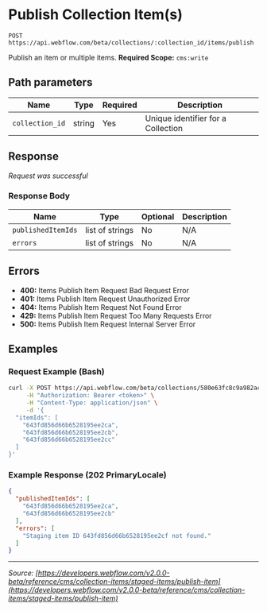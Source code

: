 # Publish Collection Item(s)

```
POST https://api.webflow.com/beta/collections/:collection_id/items/publish
```

Publish an item or multiple items.
**Required Scope:** `cms:write`


## Path parameters

| Name | Type | Required | Description |
|---|---|---|---|
| `collection_id` | string | Yes | Unique identifier for a Collection |




## Response

_Request was successful_

### Response Body

| Name | Type | Optional | Description |
|---|---|---|---|
| `publishedItemIds` | list of strings | No | N/A |
| `errors` | list of strings | No | N/A |




## Errors

* **400:** Items Publish Item Request Bad Request Error
* **401:** Items Publish Item Request Unauthorized Error
* **404:** Items Publish Item Request Not Found Error
* **429:** Items Publish Item Request Too Many Requests Error
* **500:** Items Publish Item Request Internal Server Error




## Examples

### Request Example (Bash)

```bash
curl -X POST https://api.webflow.com/beta/collections/580e63fc8c9a982ac9b8b745/items/publish \
     -H "Authorization: Bearer <token>" \
     -H "Content-Type: application/json" \
     -d '{
  "itemIds": [
    "643fd856d66b6528195ee2ca",
    "643fd856d66b6528195ee2cb",
    "643fd856d66b6528195ee2cc"
  ]
}'
```

### Example Response (202 PrimaryLocale)

```json
{
  "publishedItemIds": [
    "643fd856d66b6528195ee2ca",
    "643fd856d66b6528195ee2cb"
  ],
  "errors": [
    "Staging item ID 643fd856d66b6528195ee2cf not found."
  ]
}
```


---
*Source: [https://developers.webflow.com/v2.0.0-beta/reference/cms/collection-items/staged-items/publish-item](https://developers.webflow.com/v2.0.0-beta/reference/cms/collection-items/staged-items/publish-item)*